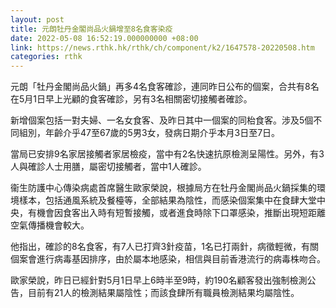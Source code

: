 ```yaml
---
layout: post
title: 元朗牡丹金閣尚品火鍋增至8名食客染疫
date: 2022-05-08 16:52:19.000000000 +08:00
link: https://news.rthk.hk/rthk/ch/component/k2/1647578-20220508.htm
categories: rthk
---
```


元朗「牡丹金閣尚品火鍋」再多4名食客確診，連同昨日公布的個案，合共有8名在5月1日早上光顧的食客確診，另有3名相關密切接觸者確診。

新增個案包括一對夫婦、一名女食客、及昨日其中一個案的同枱食客。涉及5個不同組別，年齡介乎47至67歲的5男3女，發病日期介乎本月3日至7日。

當局已安排9名家居接觸者家居檢疫，當中有2名快速抗原檢測呈陽性。另外，有3人與確診人士用膳，屬密切接觸者，當中1人確診。

衞生防護中心傳染病處首席醫生歐家榮說，根據局方在牡丹金閣尚品火鍋採集的環境樣本，包括通風系統及餐檯等，全部結果為陰性，而感染個案集中在食肆大堂中央，有機會因食客出入時有短暫接觸，或者進食時除下口罩感染，推斷出現短距離空氣傳播機會較大。

他指出，確診的8名食客，有7人已打齊3針疫苗，1名已打兩針，病徵輕微，有關個案會進行病毒基因排序，由於屬本地感染，相信與目前香港流行的病毒株吻合。

歐家榮說，昨日已經針對5月1日早上6時半至9時，約190名顧客發出強制檢測公告，目前有21人的檢測結果屬陰性；而該食肆所有職員檢測結果均屬陰性。
